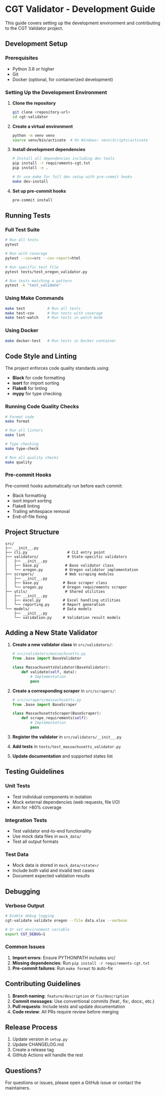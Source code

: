 # CGT Validator - Development Guide

This guide covers setting up the development environment and contributing to the CGT Validator project.

## Development Setup

### Prerequisites
- Python 3.8 or higher
- Git
- Docker (optional, for containerized development)

### Setting Up the Development Environment

1. **Clone the repository**
   ```bash
   git clone <repository-url>
   cd cgt-validator
   ```

2. **Create a virtual environment**
   ```bash
   python -m venv venv
   source venv/bin/activate  # On Windows: venv\Scripts\activate
   ```

3. **Install development dependencies**
   ```bash
   # Install all dependencies including dev tools
   pip install -r requirements-cgt.txt
   pip install -e .

   # Or use make for full dev setup with pre-commit hooks
   make dev-install
   ```

4. **Set up pre-commit hooks**
   ```bash
   pre-commit install
   ```

## Running Tests

### Full Test Suite
```bash
# Run all tests
pytest

# Run with coverage
pytest --cov=src --cov-report=html

# Run specific test file
pytest tests/test_oregon_validator.py

# Run tests matching a pattern
pytest -k "test_validate"
```

### Using Make Commands
```bash
make test          # Run all tests
make test-cov      # Run tests with coverage
make test-watch    # Run tests in watch mode
```

### Using Docker
```bash
make docker-test   # Run tests in Docker container
```

## Code Style and Linting

The project enforces code quality standards using:
- **Black** for code formatting
- **isort** for import sorting
- **Flake8** for linting
- **mypy** for type checking

### Running Code Quality Checks
```bash
# Format code
make format

# Run all linters
make lint

# Type checking
make type-check

# Run all quality checks
make quality
```

### Pre-commit Hooks
Pre-commit hooks automatically run before each commit:
- Black formatting
- isort import sorting
- Flake8 linting
- Trailing whitespace removal
- End-of-file fixing

## Project Structure

```
src/
├── __init__.py
├── cli.py                  # CLI entry point
├── validators/             # State-specific validators
│   ├── __init__.py
│   ├── base.py            # Base validator class
│   └── oregon.py          # Oregon validator implementation
├── scrapers/              # Web scraping modules
│   ├── __init__.py
│   ├── base.py           # Base scraper class
│   └── oregon.py         # Oregon requirements scraper
├── utils/                 # Shared utilities
│   ├── __init__.py
│   ├── excel.py          # Excel handling utilities
│   └── reporting.py      # Report generation
└── models/               # Data models
    ├── __init__.py
    └── validation.py     # Validation result models
```

## Adding a New State Validator

1. **Create a new validator class** in `src/validators/`:
   ```python
   # src/validators/massachusetts.py
   from .base import BaseValidator

   class MassachusettsValidator(BaseValidator):
       def validate(self, data):
           # Implementation
           pass
   ```

2. **Create a corresponding scraper** in `src/scrapers/`:
   ```python
   # src/scrapers/massachusetts.py
   from .base import BaseScraper

   class MassachusettsScraper(BaseScraper):
       def scrape_requirements(self):
           # Implementation
           pass
   ```

3. **Register the validator** in `src/validators/__init__.py`

4. **Add tests** in `tests/test_massachusetts_validator.py`

5. **Update documentation** and supported states list

## Testing Guidelines

### Unit Tests
- Test individual components in isolation
- Mock external dependencies (web requests, file I/O)
- Aim for >80% coverage

### Integration Tests
- Test validator end-to-end functionality
- Use mock data files in `mock_data/`
- Test all output formats

### Test Data
- Mock data is stored in `mock_data/<state>/`
- Include both valid and invalid test cases
- Document expected validation results

## Debugging

### Verbose Output
```bash
# Enable debug logging
cgt-validate validate oregon --file data.xlsx --verbose

# Or set environment variable
export CGT_DEBUG=1
```

### Common Issues
1. **Import errors**: Ensure PYTHONPATH includes src/
2. **Missing dependencies**: Run `pip install -r requirements-cgt.txt`
3. **Pre-commit failures**: Run `make format` to auto-fix

## Contributing Guidelines

1. **Branch naming**: `feature/description` or `fix/description`
2. **Commit messages**: Use conventional commits (feat:, fix:, docs:, etc.)
3. **Pull requests**: Include tests and update documentation
4. **Code review**: All PRs require review before merging

## Release Process

1. Update version in `setup.py`
2. Update CHANGELOG.md
3. Create a release tag
4. GitHub Actions will handle the rest

## Questions?

For questions or issues, please open a GitHub issue or contact the maintainers.
